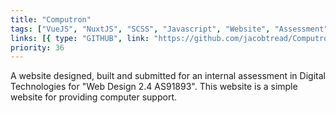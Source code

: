 ```yaml
---
title: "Computron"
tags: ["VueJS", "NuxtJS", "SCSS", "Javascript", "Website", "Assessment"]
links: [{ type: "GITHUB", link: "https://github.com/jacobtread/Computron" }]
priority: 36
---
```


A website designed, built and submitted for an internal assessment in Digital Technologies
for "Web Design 2.4 AS91893". This website is a simple website for providing computer support.
